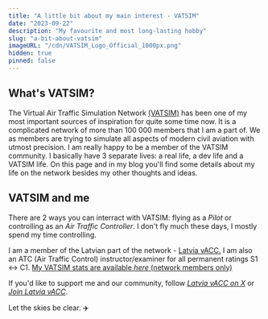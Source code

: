 ```yaml
---
title: "A little bit about my main interest - VATSIM"
date: "2023-09-22"
description: "My favourite and most long-lasting hobby"
slug: "a-bit-about-vatsim"
imageURL: "/cdn/VATSIM_Logo_Official_1000px.png"
hidden: true
pinned: false
---
```


## What's VATSIM?

The Virtual Air Traffic Simulation Network [(VATSIM)](https://vatsim.net) has been one of my most important sources of inspiration for quite some time now. It is a complicated network of more than 100 000 members that I am a part of. We as members are trying to simulate all aspects of modern civil aviation with utmost precision. I am really happy to be a member of the VATSIM community. I basically have 3 separate lives: a real life, a dev life and a VATSIM life. On this page and in my blog you'll find some details about my life on the network besides my other thoughts and ideas.

## VATSIM and me

There are 2 ways you can interract with VATSIM: flying as a _Pilot_ or controlling as an _Air Traffic Controller_. I don't fly much these days, I mostly spend my time controlling.

I am a member of the Latvian part of the network - [Latvia vACC.](https://lv-vacc.org) I am also an ATC (Air Traffic Control) instructor/examiner for all permanent ratings S1 <-> C1. [My VATSIM stats are available _here_ (network members only)](https://stats.vatsim.net/stats/1433887)

If you'd like to support me and our community, follow [_Latvia vACC on X_](https://x.com/EVRR_FIR) or [_Join Latvia vACC_](https://lv-vacc.org).

Let the skies be clear. ✈️
